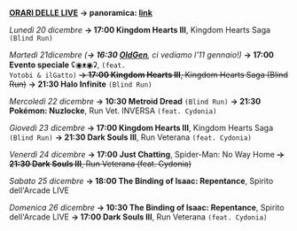 <b><u>ORARI DELLE LIVE</u></b>
<b>→ panoramica: <a href="https://trello.com/b/iKwdSGf3/sabaku">link</a></b>

<i>Lunedì 20 dicembre</i>
<b>→ 17:00 Kingdom Hearts III</b>, Kingdom Hearts Saga <code>(Blind Run)</code>

<i>Martedì 21dicembre</i>
<i>(<b>→ 16:30 <a href="https://www.twitch.tv/oldgenproject">OldGen</a></b>, ci vediamo l'11 gennaio!)</i>
<b>→ 17:00 Evento speciale</b> ʢ◉ᴥ◉ʡ, <code>(feat. Yotobi & ilGatto)</code>
<s><b>→ 17:00 Kingdom Hearts III</b>, Kingdom Hearts Saga (Blind Run)</s>
<b>→ 21:30 Halo Infinite</b> <code>(Blind Run)</code>

<i>Mercoledì 22 dicembre</i>
<b>→ 10:30 Metroid Dread</b> <code>(Blind Run)</code>
<b>→ 21:30 Pokémon: Nuzlocke</b>, Run Vet. INVERSA <code>(feat. Cydonia)</code>

<i>Giovedì 23 dicembre</i>
<b>→ 17:00 Kingdom Hearts III</b>, Kingdom Hearts Saga <code>(Blind Run)</code>
<b>→ 21:30 Dark Souls III</b>, Run Veterana <code>(feat. Cydonia)</code>

<i>Venerdì 24 dicembre</i>
<b>→ 17:00 Just Chatting</b>, Spider-Man: No Way Home
<s><b>→ 21:30 Dark Souls III</b>, Run Veterana (feat. Cydonia)</s>

<i>Sabato 25 dicembre</i>
<b>→ 18:00 The Binding of Isaac: Repentance</b>, Spirito dell'Arcade LIVE

<i>Domenica 26 dicembre</i>
<b>→ 10:30 The Binding of Isaac: Repentance</b>, Spirito dell'Arcade LIVE
<b>→ 17:00 Dark Souls III</b>, Run Veterana <code>(feat. Cydonia)</code>
